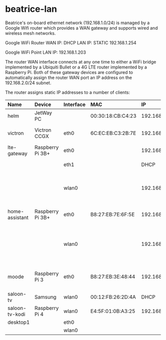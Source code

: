 # beatrice-lan

Beatrice's on-board ethernet network (192.168.1.0/24) is managed by
a Google Wifi router which provides a WAN gateway and supports wired
and wireless mesh networks.

Google WiFi Router
WAN IP: DHCP
LAN IP: STATIC 192.168.1.254

Google WiFi Point
LAN IP: 192.168.1.203

The router WAN interface connects at any one time to either a WiFi bridge
implemented by a Ubiquiti Bullet or a 4G LTE router implemented by a
Raspberry Pi.
Both of these gateway devices are configured to automatically assign the
router WAN port an IP address on the 192.168.2.0/24 subnet. 

The router assigns static IP addresses to a number of clients:

| Name           | Device           | Interface | MAC               | IP            | Description     |
|:---------------|:-----------------|:----------|:------------------|:--------------|:----------------|
| helm           | JetWay PC        |           | 00:30:18:CB:C4:23 | 192.168.1.2   | Signal K server |
| victron        | Victron CCGX     | eth0      | 6C:EC:EB:C3:2B:7E | 192.168.1.3   | Victron Venus GX controller |
| lte-gateway    | Raspberry Pi 3B+ | eth0      |                   | 192.168.2.1   | LTE router (LAN port) |
|                |                  | eth1      |                   | DHCP          | LTE router (WAN port) |
|                |                  | wlan0     |                   | 192.168.4.1   | LTE router hotspot (SSID: beatrice-gw, hidden) |
| home-assistant | Raspberry Pi 3B+ | eth0      | B8:27:EB:7E:6F:5E | 192.168.1.99  | Home Assistant controller |
|                |                  | wlan0     |                   | 192.168.99.1  | Home Assistant hostspot (SSID: beatrice-ha, hidden) |
| moode          | Raspberry Pi 3   | eth0      | B8:27:EB:3E:48:44 | 192.168.1.11  | Audio player (wheelhouse) and DNLA server |
| saloon-tv      | Samsung          | wlan0     | 00:12:FB:26:2D:4A | DHCP          | Saloon TV
| saloon-tv-kodi | Raspberry Pi 4   | wlan0     | E4:5F:01:0B:A3:25 | 192.168.1.12  | Kodi player |
| desktop1       |                  | eth0      |                   |               | Helm PC |
|                |                  | wlan0     |                   |               | |
